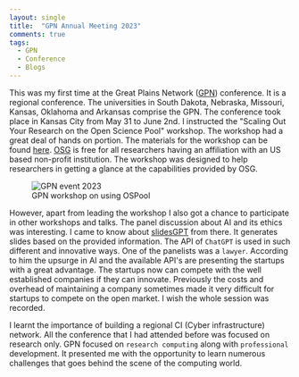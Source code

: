```yaml
---
layout: single
title:  "GPN Annual Meeting 2023"
comments: true
tags:
  - GPN
  - Conference
  - Blogs
---
```

This was my first time at the Great Plains Network ([GPN](https://www.greatplains.net/)) conference. It is a regional conference. The universities in South Dakota, Nebraska, Missouri, Kansas, Oklahoma and Arkansas comprise the GPN. The conference took place in Kansas City from May 31 to June 2nd. I instructed the "Scaling Out Your Research on the Open Science Pool" workshop. The workshop had a great deal of hands on portion. The materials for the workshop can be found [here](https://docs.google.com/presentation/d/1o0AfBeb65hOEBE1iQLj7pH4V0nB1FiG-/edit#slide=id.p1). [OSG](https://osg-htc.org) is free for all researchers having an affiliation with an US based non-profit institution. The workshop was designed to help researchers in getting a glance at the capabilities provided by OSG. <br/>

<figure class="align-center">
  <img src="{{ site.url }}{{ site.baseurl }}/docs/assets/images/GPN-teaching.jpg" alt="GPN event 2023">
  <figcaption>GPN workshop on using OSPool</figcaption>
</figure>

However, apart from leading the workshop I also got a chance to participate in other workshops and talks. The panel discussion about AI and its ethics was interesting. I came to know about [slidesGPT](https://slidesgpt.com/) from there. It generates slides based on the provided information. The API of `ChatGPT` is used in such different and innovative ways. One of the panelists was a `lawyer`. According to him the upsurge in AI and the available API's are presenting the startups with a great advantage. The startups now can compete with the well established companies if they can innovate. Previously the costs and overhead of maintaining a company sometimes made it very difficult for startups to compete on the open market. I wish the whole session was recorded. <br/>

I learnt the importance of building a regional CI (Cyber infrastructure) network. All the conference that I had attended before was focused on research only. GPN focused on `research computing` along with `professional` development. It presented me with the opportunity to learn numerous challenges that goes behind the scene of the computing world.   
